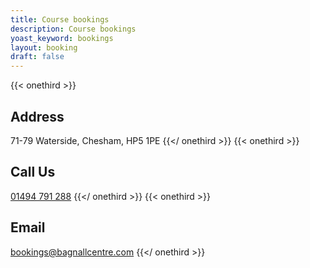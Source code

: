 ```yaml
---
title: Course bookings
description: Course bookings
yoast_keyword: bookings
layout: booking
draft: false
---
```

{{< onethird >}}
## Address
71-79 Waterside,
Chesham,
HP5 1PE
{{</ onethird >}}
{{< onethird >}}
## Call Us
[01494 791 288](tel:01494791288)
{{</ onethird >}}
{{< onethird >}}
## Email
[bookings@bagnallcentre.com](mailto:bookings@bagnallcentre.com)
{{</ onethird >}}
